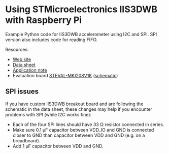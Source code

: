# Using STMicroelectronics IIS3DWB with Raspberry Pi

Example Python code for IIS3DWB accelerometer using I2C and SPI. SPI version also includes code for reading FIFO.

Resources:
* [Web site](https://www.st.com/en/mems-and-sensors/iis3dwb.html)
* [Data sheet](https://www.st.com/resource/en/datasheet/iis3dwb.pdf)
* [Application note](https://www.st.com/resource/en/application_note/an5444-iis3dwb-ultrawide-bandwidth-lownoise-3axis-digital-vibration-sensor-stmicroelectronics.pdf)
* Evaluation board [STEVAL-MKI208V1K](https://www.st.com/en/evaluation-tools/steval-mki208v1k.html) ([schematic](https://www.st.com/resource/en/data_brief/steval-mki208v1k.pdf))

## SPI issues
If you have custom IIS3DWB breakout board and are following the schematic in the data sheet, these changes may help if you encounter problems with SPI (while I2C works fine):
* Each of the four SPI lines should have 33 Ω resistor connected in series.
* Make sure 0.1 μF capacitor between VDD_IO and GND is connected closer to GND than capacitor between VDD and GND (e.g. on a breadboard).
* Add 1 μF capacitor between VDD and GND.
